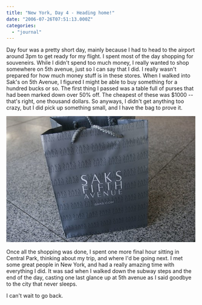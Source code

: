 ```yaml
---
title: "New York, Day 4 - Heading home!"
date: "2006-07-26T07:51:13.000Z"
categories: 
  - "journal"
---
```


Day four was a pretty short day, mainly because I had to head to the airport around 3pm to get ready for my flight. I spent most of the day shopping for souveneirs. While I didn't spend too much money, I really wanted to shop somewhere on 5th avenue, just so I can say that I did. I really wasn't prepared for how much money stuff is in these stores. When I walked into Sak's on 5th Avenue, I figured I might be able to buy something for a hundred bucks or so. The first thing I passed was a table full of purses that had been marked down over 50% off. The cheapest of these was $1000 -- that's right, one thousand dollars. So anyways, I didn't get anything too crazy, but I did pick up something small, and I have the bag to prove it.

[![_MG_8409](images/198665121_b1f031bcf2.jpg)](http://www.flickr.com/photos/duanestorey/198665121/)

Once all the shopping was done, I spent one more final hour sitting in Central Park, thinking about my trip, and where I'd be going next. I met some great people in New York, and had a really amazing time with everything I did. It was sad when I walked down the subway steps and the end of the day, casting one last glance up at 5th avenue as I said goodbye to the city that never sleeps.

I can't wait to go back.

